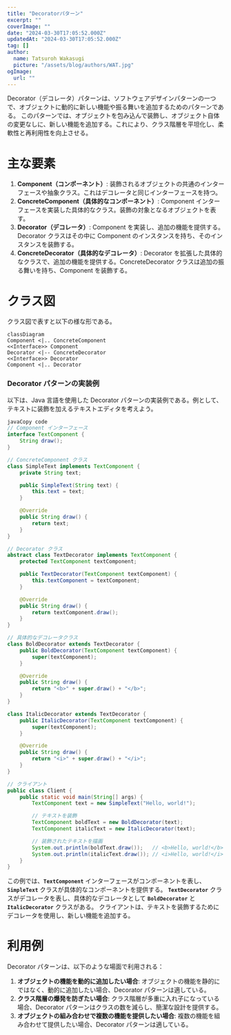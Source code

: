 ```yaml
---
title: "Decoratorパターン"
excerpt: ""
coverImage: ""
date: "2024-03-30T17:05:52.000Z"
updatedAt: "2024-03-30T17:05:52.000Z"
tag: []
author:
  name: Tatsuroh Wakasugi
  picture: "/assets/blog/authors/WAT.jpg"
ogImage:
  url: ""
---
```


Decorator（デコレータ）パターンは、ソフトウェアデザインパターンの一つで、オブジェクトに動的に新しい機能や振る舞いを追加するためのパターンである。
このパターンでは、オブジェクトを包み込んで装飾し、オブジェクト自体の変更なしに、新しい機能を追加する。これにより、クラス階層を平坦化し、柔軟性と再利用性を向上させる。

# **主な要素**

1. **Component（コンポーネント）**: 装飾されるオブジェクトの共通のインターフェースや抽象クラス。これはデコレータと同じインターフェースを持つ。
2. **ConcreteComponent（具体的なコンポーネント）**: Component インターフェースを実装した具体的なクラス。装飾の対象となるオブジェクトを表す。
3. **Decorator（デコレータ）**: Component を実装し、追加の機能を提供する。Decorator クラスはその中に Component のインスタンスを持ち、そのインスタンスを装飾する。
4. **ConcreteDecorator（具体的なデコレータ）**: Decorator を拡張した具体的なクラスで、追加の機能を提供する。ConcreteDecorator クラスは追加の振る舞いを持ち、Component を装飾する。

# クラス図

クラス図で表すと以下の様な形である。

```mermaid
classDiagram
Component <|.. ConcreteComponent
<<Interface>> Component
Decorator <|-- ConcreteDecorator
<<Interface>> Decorator
Component <|.. Decorator
```

### **Decorator パターンの実装例**

以下は、Java 言語を使用した Decorator パターンの実装例である。例として、テキストに装飾を加えるテキストエディタを考えよう。

```java
javaCopy code
// Component インターフェース
interface TextComponent {
    String draw();
}

// ConcreteComponent クラス
class SimpleText implements TextComponent {
    private String text;

    public SimpleText(String text) {
        this.text = text;
    }

    @Override
    public String draw() {
        return text;
    }
}

// Decorator クラス
abstract class TextDecorator implements TextComponent {
    protected TextComponent textComponent;

    public TextDecorator(TextComponent textComponent) {
        this.textComponent = textComponent;
    }

    @Override
    public String draw() {
        return textComponent.draw();
    }
}

// 具体的なデコレータクラス
class BoldDecorator extends TextDecorator {
    public BoldDecorator(TextComponent textComponent) {
        super(textComponent);
    }

    @Override
    public String draw() {
        return "<b>" + super.draw() + "</b>";
    }
}

class ItalicDecorator extends TextDecorator {
    public ItalicDecorator(TextComponent textComponent) {
        super(textComponent);
    }

    @Override
    public String draw() {
        return "<i>" + super.draw() + "</i>";
    }
}

// クライアント
public class Client {
    public static void main(String[] args) {
        TextComponent text = new SimpleText("Hello, world!");

        // テキストを装飾
        TextComponent boldText = new BoldDecorator(text);
        TextComponent italicText = new ItalicDecorator(text);

        // 装飾されたテキストを描画
        System.out.println(boldText.draw());   // <b>Hello, world!</b>
        System.out.println(italicText.draw()); // <i>Hello, world!</i>
    }
}

```

この例では、**`TextComponent`** インターフェースがコンポーネントを表し、**`SimpleText`** クラスが具体的なコンポーネントを提供する。
**`TextDecorator`** クラスがデコレータを表し、具体的なデコレータとして **`BoldDecorator`** と **`ItalicDecorator`** クラスがある。
クライアントは、テキストを装飾するためにデコレータを使用し、新しい機能を追加する。

# **利用例**

Decorator パターンは、以下のような場面で利用される：

1. **オブジェクトの機能を動的に追加したい場合**: オブジェクトの機能を静的にではなく、動的に追加したい場合、Decorator パターンは適している。
2. **クラス階層の爆発を防ぎたい場合**: クラス階層が多重に入れ子になっている場合、Decorator パターンはクラスの数を減らし、簡潔な設計を提供する。
3. **オブジェクトの組み合わせで複数の機能を提供したい場合**: 複数の機能を組み合わせて提供したい場合、Decorator パターンは適している。
